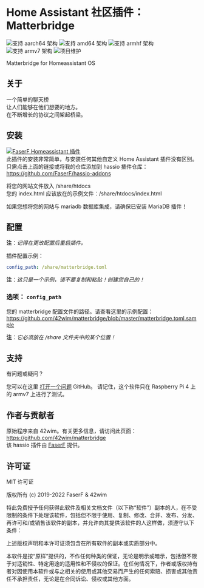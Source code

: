 # Home Assistant 社区插件：Matterbridge
![支持 aarch64 架构][aarch64-shield] ![支持 amd64 架构][amd64-shield] ![支持 armhf 架构][armhf-shield] ![支持 armv7 架构][armv7-shield]
![项目维护][maintenance-shield]

Matterbridge for Homeassistant OS

## 关于

一个简单的聊天桥<br />
让人们能够在他们想要的地方。<br />
在不断增长的协议之间架起桥梁。<br />

## 安装

[![FaserF Homeassistant 插件](https://my.home-assistant.io/badges/supervisor_add_addon_repository.svg)](https://my.home-assistant.io/redirect/supervisor_add_addon_repository/?repository_url=https%3A%2F%2Fgithub.com%2FFaserF%2Fhassio-addons)
<br />
此插件的安装非常简单，与安装任何其他自定义 Home Assistant 插件没有区别。<br />
只需点击上面的链接或将我的仓库添加到 hassio 插件仓库：<https://github.com/FaserF/hassio-addons>

将您的网站文件放入 /share/htdocs<br />
您的 index.html 应该放在的示例文件：/share/htdocs/index.html <br />

如果您想将您的网站与 mariadb 数据库集成，请确保已安装 MariaDB 插件！

## 配置

**注**：_记得在更改配置后重启插件。_

插件配置示例：

```yaml
config_path: /share/matterbridge.toml
```

**注**：_这只是一个示例，请不要复制和粘贴！创建您自己的！_

### 选项： `config_path`

您的 matterbridge 配置文件的路径。请查看这里的示例配置：<https://github.com/42wim/matterbridge/blob/master/matterbridge.toml.sample>

**注**：_它必须放在 /share 文件夹中的某个位置！_

## 支持

有问题或疑问？

您可以在这里 [打开一个问题][issue] GitHub。
请记住，这个软件只在 Raspberry Pi 4 上的 armv7 上进行了测试。

## 作者与贡献者

原始程序来自 42wim。有关更多信息，请访问此页面：<https://github.com/42wim/matterbridge><br />
该 hassio 插件由 [FaserF] 提供。

## 许可证

MIT 许可证

版权所有 (c) 2019-2022 FaserF & 42wim

特此免费授予任何获得此软件及相关文档文件（以下称“软件”）副本的人，在不受限制的条件下处理该软件，包括但不限于使用、复制、修改、合并、发布、分发、再许可和/或销售该软件的副本，并允许向其提供该软件的人这样做，须遵守以下条件：

上述版权声明和本许可证须包含在所有软件的副本或实质部分中。

本软件是按“原样”提供的，不作任何种类的保证，无论是明示或暗示，包括但不限于对适销性、特定用途的适用性和不侵权的保证。在任何情况下，作者或版权持有者对因使用本软件或与之相关的使用或其他交易而产生的任何索赔、损害或其他责任不承担责任，无论是在合同诉讼、侵权或其他方面。

[maintenance-shield]: https://img.shields.io/maintenance/yes/2024.svg
[aarch64-shield]: https://img.shields.io/badge/aarch64-yes-green.svg
[amd64-shield]: https://img.shields.io/badge/amd64-yes-green.svg
[armhf-shield]: https://img.shields.io/badge/armhf-yes-green.svg
[armv7-shield]: https://img.shields.io/badge/armv7-yes-green.svg
[FaserF]: https://github.com/FaserF/
[issue]: https://github.com/FaserF/hassio-addons/issues